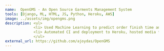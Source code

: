 ```yaml
---
name:  OpenGMS - An Open Source Garments Management System
tools: [Django, ML, HTML, JS, Python, Heroku, AWS]
image: ../assets/img/opengms.png 
description: <ul>
             <li> Used Machine Learning to predict order finish time and sort unconfirmed orders.</li>
             <li> Automated CI and deployment to Heroku, hosted media files of the site in AWS S3.</li>
             </ul>
external_url: https://github.com/ajoydas/OpenGMS
---
```

